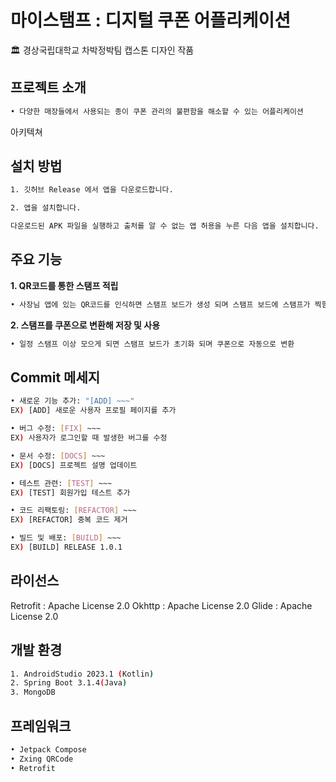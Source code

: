 # 마이스탬프 : 디지털 쿠폰 어플리케이션
🏛 경상국립대학교 차박정박팀 캡스톤 디자인 작품


## 프로젝트 소개
```bash
• 다양한 매장들에서 사용되는 종이 쿠폰 관리의 불편함을 해소할 수 있는 어플리케이션
```

아키텍쳐

## 설치 방법
  ```bash
1. 깃허브 Release 에서 앱을 다운로드합니다.

2. 앱을 설치합니다.

다운로드된 APK 파일을 실행하고 출처를 알 수 없는 앱 허용을 누른 다음 앱을 설치합니다.
```

## 주요 기능
**1. QR코드를 통한 스탬프 적립**

```bash
• 사장님 앱에 있는 QR코드를 인식하면 스탬프 보드가 생성 되며 스탬프 보드에 스탬프가 찍힘
```

**2. 스탬프를 쿠폰으로 변환해 저장 및 사용**

```bash
• 일정 스탬프 이상 모으게 되면 스탬프 보드가 초기화 되며 쿠폰으로 자동으로 변환
```

## Commit 메세지

```bash
• 새로운 기능 추가: "[ADD] ~~~"
EX) [ADD] 새로운 사용자 프로필 페이지를 추가

• 버그 수정: [FIX] ~~~
EX) 사용자가 로그인할 때 발생한 버그를 수정

• 문서 수정: [DOCS] ~~~
EX) [DOCS] 프로젝트 설명 업데이트

• 테스트 관련: [TEST] ~~~
EX) [TEST] 회원가입 테스트 추가

• 코드 리팩토링: [REFACTOR] ~~~
EX) [REFACTOR] 중복 코드 제거

• 빌드 및 배포: [BUILD] ~~~
EX) [BUILD] RELEASE 1.0.1
```

## 라이선스

Retrofit : Apache License 2.0
Okhttp : Apache License 2.0
Glide : Apache License 2.0


## 개발 환경

```bash
1. AndroidStudio 2023.1 (Kotlin)
2. Spring Boot 3.1.4(Java)
3. MongoDB
```

## 프레임워크

```bash
• Jetpack Compose
• Zxing QRCode
• Retrofit
```
